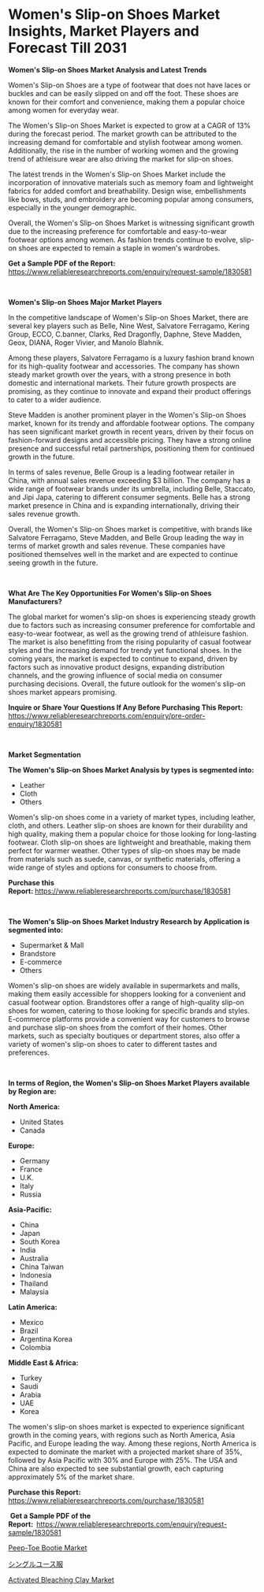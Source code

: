 <p><h1>Women's Slip-on Shoes Market Insights, Market Players and Forecast Till 2031</h1></p><p><strong>Women's Slip-on Shoes Market Analysis and Latest Trends</strong></p>
<p><p>Women's Slip-on Shoes are a type of footwear that does not have laces or buckles and can be easily slipped on and off the foot. These shoes are known for their comfort and convenience, making them a popular choice among women for everyday wear.</p><p>The Women's Slip-on Shoes Market is expected to grow at a CAGR of 13% during the forecast period. The market growth can be attributed to the increasing demand for comfortable and stylish footwear among women. Additionally, the rise in the number of working women and the growing trend of athleisure wear are also driving the market for slip-on shoes.</p><p>The latest trends in the Women's Slip-on Shoes Market include the incorporation of innovative materials such as memory foam and lightweight fabrics for added comfort and breathability. Design wise, embellishments like bows, studs, and embroidery are becoming popular among consumers, especially in the younger demographic.</p><p>Overall, the Women's Slip-on Shoes Market is witnessing significant growth due to the increasing preference for comfortable and easy-to-wear footwear options among women. As fashion trends continue to evolve, slip-on shoes are expected to remain a staple in women's wardrobes.</p></p>
<p><strong>Get a Sample PDF of the Report:&nbsp;</strong> <a href="https://www.reliableresearchreports.com/enquiry/request-sample/1830581">https://www.reliableresearchreports.com/enquiry/request-sample/1830581</a></p>
<p>&nbsp;</p>
<p><strong>Women's Slip-on Shoes Major Market Players</strong></p>
<p><p>In the competitive landscape of Women's Slip-on Shoes Market, there are several key players such as Belle, Nine West, Salvatore Ferragamo, Kering Group, ECCO, C.banner, Clarks, Red Dragonfly, Daphne, Steve Madden, Geox, DIANA, Roger Vivier, and Manolo Blahnik.</p><p>Among these players, Salvatore Ferragamo is a luxury fashion brand known for its high-quality footwear and accessories. The company has shown steady market growth over the years, with a strong presence in both domestic and international markets. Their future growth prospects are promising, as they continue to innovate and expand their product offerings to cater to a wider audience.</p><p>Steve Madden is another prominent player in the Women's Slip-on Shoes market, known for its trendy and affordable footwear options. The company has seen significant market growth in recent years, driven by their focus on fashion-forward designs and accessible pricing. They have a strong online presence and successful retail partnerships, positioning them for continued growth in the future.</p><p>In terms of sales revenue, Belle Group is a leading footwear retailer in China, with annual sales revenue exceeding $3 billion. The company has a wide range of footwear brands under its umbrella, including Belle, Staccato, and Jipi Japa, catering to different consumer segments. Belle has a strong market presence in China and is expanding internationally, driving their sales revenue growth.</p><p>Overall, the Women's Slip-on Shoes market is competitive, with brands like Salvatore Ferragamo, Steve Madden, and Belle Group leading the way in terms of market growth and sales revenue. These companies have positioned themselves well in the market and are expected to continue seeing growth in the future.</p></p>
<p>&nbsp;</p>
<p><strong>What Are The Key Opportunities For Women's Slip-on Shoes Manufacturers?</strong></p>
<p><p>The global market for women's slip-on shoes is experiencing steady growth due to factors such as increasing consumer preference for comfortable and easy-to-wear footwear, as well as the growing trend of athleisure fashion. The market is also benefitting from the rising popularity of casual footwear styles and the increasing demand for trendy yet functional shoes. In the coming years, the market is expected to continue to expand, driven by factors such as innovative product designs, expanding distribution channels, and the growing influence of social media on consumer purchasing decisions. Overall, the future outlook for the women's slip-on shoes market appears promising.</p></p>
<p><strong>Inquire or Share Your Questions If Any Before Purchasing This Report:</strong> <a href="https://www.reliableresearchreports.com/enquiry/pre-order-enquiry/1830581">https://www.reliableresearchreports.com/enquiry/pre-order-enquiry/1830581</a></p>
<p>&nbsp;</p>
<p><strong>Market Segmentation</strong></p>
<p><strong>The Women's Slip-on Shoes Market Analysis by types is segmented into:</strong></p>
<p><ul><li>Leather</li><li>Cloth</li><li>Others</li></ul></p>
<p><p>Women's slip-on shoes come in a variety of market types, including leather, cloth, and others. Leather slip-on shoes are known for their durability and high quality, making them a popular choice for those looking for long-lasting footwear. Cloth slip-on shoes are lightweight and breathable, making them perfect for warmer weather. Other types of slip-on shoes may be made from materials such as suede, canvas, or synthetic materials, offering a wide range of styles and options for consumers to choose from.</p></p>
<p><strong>Purchase this Report:&nbsp;</strong><a href="https://www.reliableresearchreports.com/purchase/1830581">https://www.reliableresearchreports.com/purchase/1830581</a></p>
<p>&nbsp;</p>
<p><strong>The Women's Slip-on Shoes Market Industry Research by Application is segmented into:</strong></p>
<p><ul><li>Supermarket & Mall</li><li>Brandstore</li><li>E-commerce</li><li>Others</li></ul></p>
<p><p>Women's slip-on shoes are widely available in supermarkets and malls, making them easily accessible for shoppers looking for a convenient and casual footwear option. Brandstores offer a range of high-quality slip-on shoes for women, catering to those looking for specific brands and styles. E-commerce platforms provide a convenient way for customers to browse and purchase slip-on shoes from the comfort of their homes. Other markets, such as specialty boutiques or department stores, also offer a variety of women's slip-on shoes to cater to different tastes and preferences.</p></p>
<p>&nbsp;</p>
<p><strong>In terms of Region, the Women's Slip-on Shoes Market Players available by Region are:</strong></p>
<p>
    <p> <strong> North America: </strong>
        <ul>
            <li>United States</li>
            <li>Canada</li>
        </ul>
        </p> 
    <p> <strong> Europe: </strong>
        <ul>
            <li>Germany</li>
            <li>France</li>
            <li>U.K.</li>
            <li>Italy</li>
            <li>Russia</li>
        </ul>
        </p> 
    <p> <strong> Asia-Pacific: </strong>
        <ul>
            <li>China</li>
            <li>Japan</li>
            <li>South Korea</li>
            <li>India</li>
            <li>Australia</li>
            <li>China Taiwan</li>
            <li>Indonesia</li>
            <li>Thailand</li>
            <li>Malaysia</li>
        </ul>
        </p> 
    <p> <strong> Latin America: </strong>
        <ul>
            <li>Mexico</li>
            <li>Brazil</li>
            <li>Argentina Korea</li>
            <li>Colombia</li>
        </ul>
        </p> 
    <p> <strong> Middle East & Africa: </strong>
        <ul>
            <li>Turkey</li>
            <li>Saudi</li>
            <li>Arabia</li>
            <li>UAE</li>
            <li>Korea</li>
        </ul>
    </p>
    </p>
<p><p>The women's slip-on shoes market is expected to experience significant growth in the coming years, with regions such as North America, Asia Pacific, and Europe leading the way. Among these regions, North America is expected to dominate the market with a projected market share of 35%, followed by Asia Pacific with 30% and Europe with 25%. The USA and China are also expected to see substantial growth, each capturing approximately 5% of the market share.</p></p>
<p><strong>Purchase this Report: </strong><a href="https://www.reliableresearchreports.com/purchase/1830581">https://www.reliableresearchreports.com/purchase/1830581</a></p>
<p>&nbsp;<strong>Get a Sample PDF of the Report:&nbsp;&nbsp;</strong><a href="https://www.reliableresearchreports.com/enquiry/request-sample/1830581">https://www.reliableresearchreports.com/enquiry/request-sample/1830581</a></p>
<p><strong></strong></p>
<p><p><a href="https://github.com/BryceTownsendr/Market-Research-Report-List-4/blob/main/peep-toe-bootie-market.md">Peep-Toe Bootie Market</a></p><p><a href="https://github.com/ksxzwxabcuynh011/Market-Research-Report-List-1/blob/main/52081257571.md">シングルユース服</a></p><p><a href="https://invited-way-688.notion.site/Activated-Bleaching-Clay-Market-Challenges-Opportunities-and-Growth-Drivers-and-Major-Market-Play-78a673650daa4d21b286293c9fb60561">Activated Bleaching Clay Market</a></p></p>